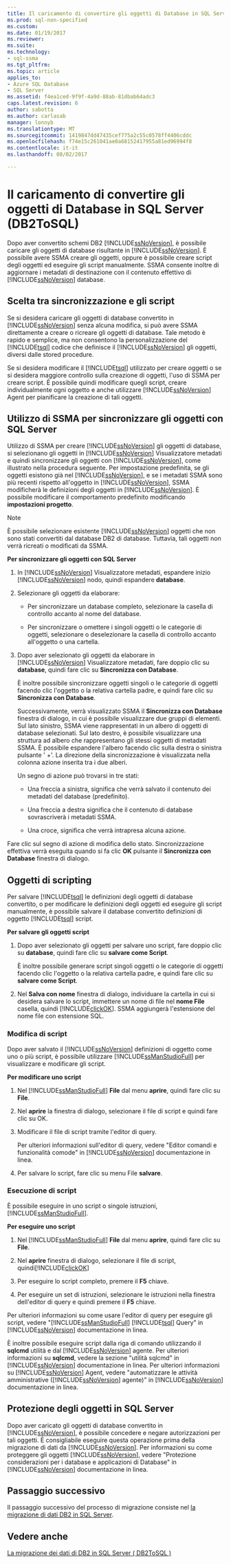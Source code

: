```yaml
---
title: Il caricamento di convertire gli oggetti di Database in SQL Server (DB2ToSQL) | Documenti Microsoft
ms.prod: sql-non-specified
ms.custom: 
ms.date: 01/19/2017
ms.reviewer: 
ms.suite: 
ms.technology:
- sql-ssma
ms.tgt_pltfrm: 
ms.topic: article
applies_to:
- Azure SQL Database
- SQL Server
ms.assetid: f4ea1ced-9f9f-4a9d-88ab-81dbab64adc3
caps.latest.revision: 6
author: sabotta
ms.author: carlasab
manager: lonnyb
ms.translationtype: MT
ms.sourcegitcommit: 1419847dd47435cef775a2c55c0578ff4406cddc
ms.openlocfilehash: f74e15c261041ae0a68152417955a81ed96994f8
ms.contentlocale: it-it
ms.lasthandoff: 08/02/2017

---
```

# <a name="loading-converted-database-objects-into-sql-server-db2tosql"></a>Il caricamento di convertire gli oggetti di Database in SQL Server (DB2ToSQL)
Dopo aver convertito schemi DB2 [!INCLUDE[ssNoVersion](../../includes/ssnoversion_md.md)], è possibile caricare gli oggetti di database risultante in [!INCLUDE[ssNoVersion](../../includes/ssnoversion_md.md)]. È possibile avere SSMA creare gli oggetti, oppure è possibile creare script degli oggetti ed eseguire gli script manualmente. SSMA consente inoltre di aggiornare i metadati di destinazione con il contenuto effettivo di [!INCLUDE[ssNoVersion](../../includes/ssnoversion_md.md)] database.  
  
## <a name="choosing-between-synchronization-and-scripts"></a>Scelta tra sincronizzazione e gli script  
Se si desidera caricare gli oggetti di database convertito in [!INCLUDE[ssNoVersion](../../includes/ssnoversion_md.md)] senza alcuna modifica, si può avere SSMA direttamente a creare o ricreare gli oggetti di database. Tale metodo è rapido e semplice, ma non consentono la personalizzazione del [!INCLUDE[tsql](../../includes/tsql_md.md)] codice che definisce il [!INCLUDE[ssNoVersion](../../includes/ssnoversion_md.md)] gli oggetti, diversi dalle stored procedure.  
  
Se si desidera modificare il [!INCLUDE[tsql](../../includes/tsql_md.md)] utilizzato per creare oggetti o se si desidera maggiore controllo sulla creazione di oggetti, l'uso di SSMA per creare script. È possibile quindi modificare quegli script, creare individualmente ogni oggetto e anche utilizzare [!INCLUDE[ssNoVersion](../../includes/ssnoversion_md.md)] Agent per pianificare la creazione di tali oggetti.  
  
## <a name="using-ssma-to-synchronize-objects-with-sql-server"></a>Utilizzo di SSMA per sincronizzare gli oggetti con SQL Server  
Utilizzo di SSMA per creare [!INCLUDE[ssNoVersion](../../includes/ssnoversion_md.md)] gli oggetti di database, si selezionano gli oggetti in [!INCLUDE[ssNoVersion](../../includes/ssnoversion_md.md)] Visualizzatore metadati e quindi sincronizzare gli oggetti con [!INCLUDE[ssNoVersion](../../includes/ssnoversion_md.md)], come illustrato nella procedura seguente. Per impostazione predefinita, se gli oggetti esistono già nel [!INCLUDE[ssNoVersion](../../includes/ssnoversion_md.md)], e se i metadati SSMA sono più recenti rispetto all'oggetto in [!INCLUDE[ssNoVersion](../../includes/ssnoversion_md.md)], SSMA modificherà le definizioni degli oggetti in [!INCLUDE[ssNoVersion](../../includes/ssnoversion_md.md)]. È possibile modificare il comportamento predefinito modificando **impostazioni progetto**.  
  
> [!NOTE]  
> È possibile selezionare esistente [!INCLUDE[ssNoVersion](../../includes/ssnoversion_md.md)] oggetti che non sono stati convertiti dal database DB2 di database. Tuttavia, tali oggetti non verrà ricreati o modificati da SSMA.  
  
**Per sincronizzare gli oggetti con SQL Server**  
  
1.  In [!INCLUDE[ssNoVersion](../../includes/ssnoversion_md.md)] Visualizzatore metadati, espandere inizio [!INCLUDE[ssNoVersion](../../includes/ssnoversion_md.md)] nodo, quindi espandere **database**.  
  
2.  Selezionare gli oggetti da elaborare:  
  
    -   Per sincronizzare un database completo, selezionare la casella di controllo accanto al nome del database.  
  
    -   Per sincronizzare o omettere i singoli oggetti o le categorie di oggetti, selezionare o deselezionare la casella di controllo accanto all'oggetto o una cartella.  
  
3.  Dopo aver selezionato gli oggetti da elaborare in [!INCLUDE[ssNoVersion](../../includes/ssnoversion_md.md)] Visualizzatore metadati, fare doppio clic su **database**, quindi fare clic su **Sincronizza con Database**.  
  
    È inoltre possibile sincronizzare oggetti singoli o le categorie di oggetti facendo clic l'oggetto o la relativa cartella padre, e quindi fare clic su **Sincronizza con Database**.  
  
    Successivamente, verrà visualizzato SSMA il **Sincronizza con Database** finestra di dialogo, in cui è possibile visualizzare due gruppi di elementi. Sul lato sinistro, SSMA viene rappresentati in un albero di oggetti di database selezionati. Sul lato destro, è possibile visualizzare una struttura ad albero che rappresentano gli stessi oggetti di metadati SSMA. È possibile espandere l'albero facendo clic sulla destra o sinistra pulsante ' +'. La direzione della sincronizzazione è visualizzata nella colonna azione inserita tra i due alberi.  
  
    Un segno di azione può trovarsi in tre stati:  
  
    -   Una freccia a sinistra, significa che verrà salvato il contenuto dei metadati del database (predefinito).  
  
    -   Una freccia a destra significa che il contenuto di database sovrascriverà i metadati SSMA.  
  
    -   Una croce, significa che verrà intrapresa alcuna azione.  
  
Fare clic sul segno di azione di modifica dello stato. Sincronizzazione effettiva verrà eseguita quando si fa clic **OK** pulsante il **Sincronizza con Database** finestra di dialogo.  
  
## <a name="scripting-objects"></a>Oggetti di scripting  
Per salvare [!INCLUDE[tsql](../../includes/tsql_md.md)] le definizioni degli oggetti di database convertito, o per modificare le definizioni degli oggetti ed eseguire gli script manualmente, è possibile salvare il database convertito definizioni di oggetto [!INCLUDE[tsql](../../includes/tsql_md.md)] script.  
  
**Per salvare gli oggetti script**  
  
1.  Dopo aver selezionato gli oggetti per salvare uno script, fare doppio clic su **database**, quindi fare clic su **salvare come Script**.  
  
    È inoltre possibile generare script singoli oggetti o le categorie di oggetti facendo clic l'oggetto o la relativa cartella padre, e quindi fare clic su **salvare come Script**.  
  
2.  Nel **Salva con nome** finestra di dialogo, individuare la cartella in cui si desidera salvare lo script, immettere un nome di file nel **nome File** casella, quindi [!INCLUDE[clickOK](../../includes/clickok_md.md)]. SSMA aggiungerà l'estensione del nome file con estensione SQL.  
  
### <a name="modifying-scripts"></a>Modifica di script  
Dopo aver salvato il [!INCLUDE[ssNoVersion](../../includes/ssnoversion_md.md)] definizioni di oggetto come uno o più script, è possibile utilizzare [!INCLUDE[ssManStudioFull](../../includes/ssmanstudiofull_md.md)] per visualizzare e modificare gli script.  
  
**Per modificare uno script**  
  
1.  Nel [!INCLUDE[ssManStudioFull](../../includes/ssmanstudiofull_md.md)] **File** dal menu **aprire**, quindi fare clic su **File**.  
  
2.  Nel **aprire** la finestra di dialogo, selezionare il file di script e quindi fare clic su OK.
  
3.  Modificare il file di script tramite l'editor di query.  
  
    Per ulteriori informazioni sull'editor di query, vedere "Editor comandi e funzionalità comode" in [!INCLUDE[ssNoVersion](../../includes/ssnoversion_md.md)] documentazione in linea.  
  
4.  Per salvare lo script, fare clic su menu File **salvare**.  
  
### <a name="running-scripts"></a>Esecuzione di script  
È possibile eseguire in uno script o singole istruzioni, [!INCLUDE[ssManStudioFull](../../includes/ssmanstudiofull_md.md)].  
  
**Per eseguire uno script**  
  
1.  Nel [!INCLUDE[ssManStudioFull](../../includes/ssmanstudiofull_md.md)] **File** dal menu **aprire**, quindi fare clic su **File**.  
  
2.  Nel **aprire** finestra di dialogo, selezionare il file di script, quindi[!INCLUDE[clickOK](../../includes/clickok_md.md)]  
  
3.  Per eseguire lo script completo, premere il **F5** chiave.  
  
4.  Per eseguire un set di istruzioni, selezionare le istruzioni nella finestra dell'editor di query e quindi premere il **F5** chiave.  
  
Per ulteriori informazioni su come usare l'editor di query per eseguire gli script, vedere "[!INCLUDE[ssManStudioFull](../../includes/ssmanstudiofull_md.md)] [!INCLUDE[tsql](../../includes/tsql_md.md)] Query" in [!INCLUDE[ssNoVersion](../../includes/ssnoversion_md.md)] documentazione in linea.  
  
È inoltre possibile eseguire script dalla riga di comando utilizzando il **sqlcmd** utilità e dal [!INCLUDE[ssNoVersion](../../includes/ssnoversion_md.md)] agente. Per ulteriori informazioni su **sqlcmd**, vedere la sezione "utilità sqlcmd" in [!INCLUDE[ssNoVersion](../../includes/ssnoversion_md.md)] documentazione in linea. Per ulteriori informazioni su [!INCLUDE[ssNoVersion](../../includes/ssnoversion_md.md)] Agent, vedere "automatizzare le attività amministrative ([!INCLUDE[ssNoVersion](../../includes/ssnoversion_md.md)] agente)" in [!INCLUDE[ssNoVersion](../../includes/ssnoversion_md.md)] documentazione in linea.  
  
## <a name="securing-objects-in-sql-server"></a>Protezione degli oggetti in SQL Server  
Dopo aver caricato gli oggetti di database convertito in [!INCLUDE[ssNoVersion](../../includes/ssnoversion_md.md)], è possibile concedere e negare autorizzazioni per tali oggetti. È consigliabile eseguire questa operazione prima della migrazione di dati da [!INCLUDE[ssNoVersion](../../includes/ssnoversion_md.md)]. Per informazioni su come proteggere gli oggetti [!INCLUDE[ssNoVersion](../../includes/ssnoversion_md.md)], vedere "Protezione considerazioni per i database e applicazioni di Database" in [!INCLUDE[ssNoVersion](../../includes/ssnoversion_md.md)] documentazione in linea.  
  
## <a name="next-step"></a>Passaggio successivo  
Il passaggio successivo del processo di migrazione consiste nel [la migrazione di dati DB2 in SQL Server](http://msdn.microsoft.com/en-us/86cbd39f-6dac-409a-9ce1-7dd54403f84b).  
  
## <a name="see-also"></a>Vedere anche  
[La migrazione dei dati di DB2 in SQL Server &#40; DB2ToSQL &#41;](../../ssma/db2/migrating-db2-data-into-sql-server-db2tosql.md)  
  

